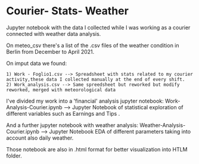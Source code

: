 # Courier- Stats- Weather

Jupyter notebook with the data I collected while I was working as a courier connected with weather data analysis.

On meteo_csv there's a list of the .csv files of the weather condition in Berlin from December to April 2021.

On imput data we found:

    1) Work - Foglio1.csv --> Spreadsheet with stats related to my courier activity,these data I collected manually at the end of every shift.
    2) Work_analysis.csv --> Same spreedsheet but reworked but modify reworked, merged with meteorological data
    
    
I've divided my work into a 'financial' analysis jupyter notebook:
      Work-Analysis-Courier.ipynb --> Jupyter Notebook of statistical exploration of different variables such as Earnings and Tips .
 
And a further jupyter notebook with weather analysis:
      Weather-Analysis-Courier.ipynb --> Jupyter Notebook EDA of different parameters taking into account also daily weather.


Those notebook are also in .html format for better visualization into HTLM folder.
